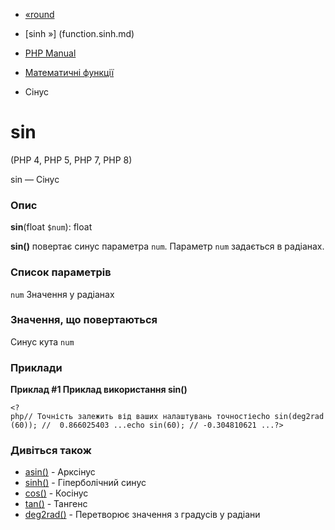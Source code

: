 - [«round](function.round.md)
- [sinh »] (function.sinh.md)

- [PHP Manual](index.md)
- [Математичні функції](ref.math.md)
- Сінус

# sin

(PHP 4, PHP 5, PHP 7, PHP 8)

sin — Сінус

### Опис

**sin**(float `$num`): float

**sin()** повертає синус параметра `num`. Параметр `num` задається в
радіанах.

### Список параметрів

`num`
Значення у радіанах

### Значення, що повертаються

Синус кута `num`

### Приклади

**Приклад #1 Приклад використання **sin()****

`<?php// Точність залежить від ваших налаштувань точностіecho sin(deg2rad(60)); //  0.866025403 ...echo sin(60); // -0.304810621 ...?> `

### Дивіться також

- [asin()](function.asin.md) - Арксінус
- [sinh()](function.sinh.md) - Гіперболічний синус
- [cos()](function.cos.md) - Косінус
- [tan()](function.tan.md) - Тангенс
- [deg2rad()](function.deg2rad.md) - Перетворює значення з
градусів у радіани
